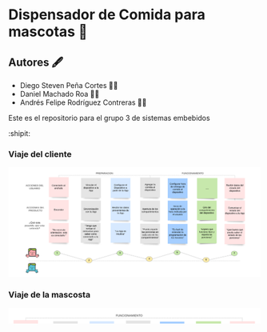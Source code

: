 # Dispensador de Comida para mascotas :fox_face:
## Autores :fountain_pen:
- Diego Steven Peña Cortes :mechanic:
- Daniel Machado Roa :technologist:
- Andrés Felipe Rodríguez Contreras :office_worker:

Este es el repositorio para el grupo 3 de sistemas embebidos

 :shipit:
 
 ### Viaje del cliente
![Screenshot](/Imagenes/Imagen1.png)
 ### Viaje de la mascosta
![Screenshot](/Imagenes/mascota.png)
